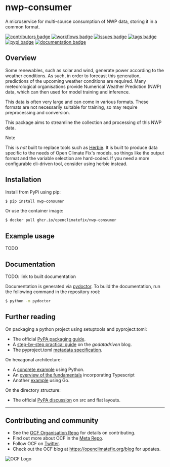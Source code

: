 # nwp-consumer

A microservice for multi-source consumption of NWP data, storing it in a common format.

[![contributors badge](https://img.shields.io/github/contributors/openclimatefix/nwp-consumer?color=FFFFFF)](https://github.com/openclimatefix/nwp-consumer/graphs/contributors)
[![workflows badge](https://img.shields.io/github/actions/workflow/status/openclimatefix/nwp-consumer/ci.yml?branch=maine&color=FFD053)](https://github.com/openclimatefix/nwp-consumer/actions/workflows/ci.yml)
[![issues badge](https://img.shields.io/github/issues/openclimatefix/nwp-consumer?color=FFAC5F)](https://github.com/openclimatefix/nwp-consumer/issues?q=is%3Aissue+is%3Aopen+sort%3Aupdated-desc)
[![tags badge](https://img.shields.io/github/v/tag/openclimatefix/nwp-consumer?include_prereleases&sort=semver&color=7BCDF3)](https://github.com/openclimatefix/nwp-consumer/tags)
[![pypi badge](https://img.shields.io/pypi/v/nwp-consumer?&color=086788)](https://pypi.org/project/nwp-consumer)
[![documentation badge](https://img.shields.io/badge/docs-latest-333333)](https://openclimatefix.github.io/nwp-consumer/)

## Overview

Some renewables, such as solar and wind, generate power according to the weather conditions.
As such, in order to forecast this generation, predictions of the upcoming weather conditions are required.
Many meteorological organisations provide Numerical Weather Prediction (NWP) data,
which can then used for model training and inference. 

This data is often very large and can come in various formats.
These formats are not necessarily suitable for training, so may require preprocessing and conversion. 

This package aims to streamline the collection and processing of this NWP data.

> [!Note]
> This is *not* built to replace tools such as [Herbie](https://github.com/blaylockbk/Herbie). 
> It is built to produce data specific to the needs of Open Climate Fix's models,
> so things like the output format and the variable selection are hard-coded.
> If you need a more configurable cli-driven tool, consider using herbie instead.

## Installation

Install from PyPi using pip:

```bash
$ pip install nwp-consumer
```

Or use the container image:

```bash
$ docker pull ghcr.io/openclimatefix/nwp-consumer
```

## Example usage

TODO

## Documentation

TODO: link to built documentation

Documentation is generated via [pydoctor](https://pydoctor.readthedocs.io/en/latest/).
To build the documentation, run the following command in the repository root:

```bash
$ python -m pydoctor
```

## Further reading

On packaging a python project using setuptools and pyproject.toml:
- The official [PyPA packaging guide](https://packaging.python.org/en/latest/tutorials/packaging-projects/).
- A [step-by-step practical guide](https://godatadriven.com/blog/a-practical-guide-to-setuptools-and-pyproject-toml/)
on the *godatadriven* blog.
- The pyproject.toml
[metadata specification](https://packaging.python.org/en/latest/specifications/declaring-project-metadata).

On hexagonal architecture:
- A [concrete example](https://medium.com/towards-data-engineering/a-concrete-example-of-the-hexagonal-architecture-in-python-d821213c6fb9)
using Python.
- An [overview of the fundamentals](https://medium.com/ssense-tech/hexagonal-architecture-there-are-always-two-sides-to-every-story-bc0780ed7d9c) 
incorporating Typescript 
- Another [example](https://medium.com/@matiasvarela/hexagonal-architecture-in-go-cfd4e436faa3) using Go.

On the directory structure:
- The official [PyPA discussion](https://packaging.python.org/en/latest/discussions/src-layout-vs-flat-layout/) on 
src and flat layouts.


---

## Contributing and community

- See the [OCF Organisation Repo](https://github.com/openclimatefix) for details on contributing.
- Find out more about OCF in the [Meta Repo](https://github.com/openclimatefix/ocf-meta-repo).
- Follow OCF on [Twitter](https://twitter.com/OpenClimateFix).
- Check out the OCF blog at https://openclimatefix.org/blog for updates.

![OCF Logo](https://cdn.prod.website-files.com/62d92550f6774db58d441cca/6324a2038936ecda71599a8b_OCF_Logo_black_trans.png)
